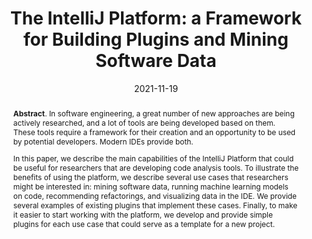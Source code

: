 ---
title: "The IntelliJ Platform: a Framework for Building Plugins and Mining Software Data"
authors: '<i>Zarina Kurbatova, Yaroslav Golubev, Vladimir Kovalenko, and Timofey Bryksin</i>'
status: "published"
collection: publications
permalink: /publication/2021-11-19-intellij
date: 2021-11-19
venue: "proceedings of <b>IWoR'21</b>"
pdf: 'https://arxiv.org/pdf/2110.00141.pdf'
data: 'https://github.com/JetBrains-Research/refactoring-workshop-demo'
paperurl: 'https://doi.org/10.1109/ASEW52652.2021.00016'
counter_id: 'C13'
level: 'Workshop'
abstract: "<p><b>Abstract</b>. In software engineering, a great number of new approaches are being actively researched, and a lot of tools are being developed based on them. These tools require a framework for their creation and an opportunity to be used by potential developers. Modern IDEs provide both.</p><p>In this paper, we describe the main capabilities of the IntelliJ Platform that could be useful for researchers that are developing code analysis tools. To illustrate the benefits of using the platform, we describe several use cases that researchers might be interested in: mining software data, running machine learning models on code, recommending refactorings, and visualizing data in the IDE. We provide several examples of existing plugins that implement these cases. Finally, to make it easier to start working with the platform, we develop and provide simple plugins for each use case that could serve as a template for a new project.</p>"
---